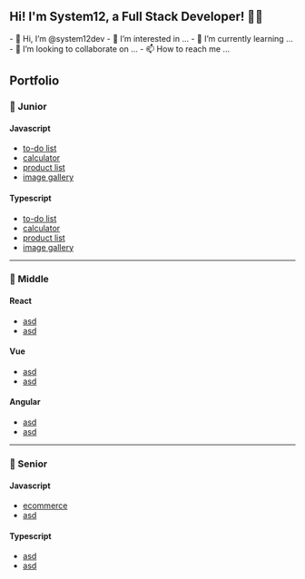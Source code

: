 <!---
system12dev/system12dev is a ✨ special ✨ repository because its `README.md` (this file) appears on your GitHub profile.
You can click the Preview link to take a look at your changes.
--->



<section>
  <h1>Hi! I'm System12, a Full Stack Developer! 👨‍💻</h1>
  - 👋 Hi, I’m @system12dev
  - 👀 I’m interested in ...
  - 🌱 I’m currently learning ...
  - 💞️ I’m looking to collaborate on ...
  - 📫 How to reach me ...<body>
</section>
    <section>
        <h2>Portfolio</h2>
        <div class="javascript">
            <div class="junior">
                <h3>🧒 Junior</h3>
                <div class="javascript">
                    <h4>Javascript</h4>
                    <ul>
                        <li><a href="">to-do list</a></li>
                        <li><a href="">calculator</a></li>
                        <li><a href="">product list</a></li>
                        <li><a href="">image gallery</a></li>
                    </ul>
                </div>
                <div class="typescript">
                    <h4>Typescript</h4>
                    <ul>
                        <li><a href="">to-do list</a></li>
                        <li><a href="">calculator</a></li>
                        <li><a href="">product list</a></li>
                        <li><a href="">image gallery</a></li>
                    </ul>
                </div>
            </div>
          <hr>
            <div class="middle">
                <h3>👦 Middle</h3>
                <div class="react">
                    <h4>React</h4>
                    <ul>
                        <li><a href="">asd</a></li>
                        <li><a href="">asd</a></li>
                    </ul>
                </div>
                <div class="vue">
                    <h4>Vue</h4>
                    <ul>
                        <li><a href="">asd</a></li>
                        <li><a href="">asd</a></li>
                    </ul>
                </div>
                <div class="vue">
                    <h4>Angular</h4>
                    <ul>
                        <li><a href="">asd</a></li>
                        <li><a href="">asd</a></li>
                    </ul>
                </div>
            </div>
          <hr>
            <div class="senior">
                <h3>🧓 Senior</h3>
                <div class="javascript">
                    <h4>Javascript</h4>
                    <ul>
                        <li><a href="">ecommerce</a></li>
                        <li><a href="">asd</a></li>
                    </ul>
                </div>
                <div class="typescript">
                    <h4>Typescript</h4>
                    <ul>
                        <li><a href="">asd</a></li>
                        <li><a href="">asd</a></li>
                    </ul>
                </div>
            </div>
        </div>
    </section>
